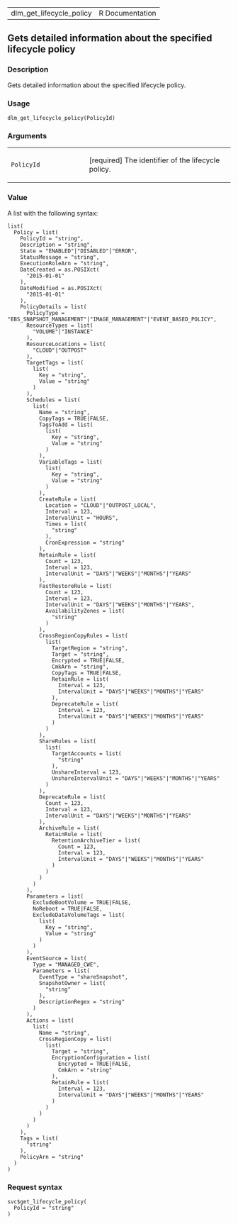 <table style="width: 100%;">
<tbody>
<tr class="odd">
<td>dlm_get_lifecycle_policy</td>
<td style="text-align: right;">R Documentation</td>
</tr>
</tbody>
</table>

## Gets detailed information about the specified lifecycle policy

### Description

Gets detailed information about the specified lifecycle policy.

### Usage

    dlm_get_lifecycle_policy(PolicyId)

### Arguments

<table>
<colgroup>
<col style="width: 35%" />
<col style="width: 65%" />
</colgroup>
<tbody>
<tr class="odd">
<td><code id="dlm_get_lifecycle_policy_:_PolicyId">PolicyId</code></td>
<td><p>[required] The identifier of the lifecycle policy.</p></td>
</tr>
</tbody>
</table>

### Value

A list with the following syntax:

    list(
      Policy = list(
        PolicyId = "string",
        Description = "string",
        State = "ENABLED"|"DISABLED"|"ERROR",
        StatusMessage = "string",
        ExecutionRoleArn = "string",
        DateCreated = as.POSIXct(
          "2015-01-01"
        ),
        DateModified = as.POSIXct(
          "2015-01-01"
        ),
        PolicyDetails = list(
          PolicyType = "EBS_SNAPSHOT_MANAGEMENT"|"IMAGE_MANAGEMENT"|"EVENT_BASED_POLICY",
          ResourceTypes = list(
            "VOLUME"|"INSTANCE"
          ),
          ResourceLocations = list(
            "CLOUD"|"OUTPOST"
          ),
          TargetTags = list(
            list(
              Key = "string",
              Value = "string"
            )
          ),
          Schedules = list(
            list(
              Name = "string",
              CopyTags = TRUE|FALSE,
              TagsToAdd = list(
                list(
                  Key = "string",
                  Value = "string"
                )
              ),
              VariableTags = list(
                list(
                  Key = "string",
                  Value = "string"
                )
              ),
              CreateRule = list(
                Location = "CLOUD"|"OUTPOST_LOCAL",
                Interval = 123,
                IntervalUnit = "HOURS",
                Times = list(
                  "string"
                ),
                CronExpression = "string"
              ),
              RetainRule = list(
                Count = 123,
                Interval = 123,
                IntervalUnit = "DAYS"|"WEEKS"|"MONTHS"|"YEARS"
              ),
              FastRestoreRule = list(
                Count = 123,
                Interval = 123,
                IntervalUnit = "DAYS"|"WEEKS"|"MONTHS"|"YEARS",
                AvailabilityZones = list(
                  "string"
                )
              ),
              CrossRegionCopyRules = list(
                list(
                  TargetRegion = "string",
                  Target = "string",
                  Encrypted = TRUE|FALSE,
                  CmkArn = "string",
                  CopyTags = TRUE|FALSE,
                  RetainRule = list(
                    Interval = 123,
                    IntervalUnit = "DAYS"|"WEEKS"|"MONTHS"|"YEARS"
                  ),
                  DeprecateRule = list(
                    Interval = 123,
                    IntervalUnit = "DAYS"|"WEEKS"|"MONTHS"|"YEARS"
                  )
                )
              ),
              ShareRules = list(
                list(
                  TargetAccounts = list(
                    "string"
                  ),
                  UnshareInterval = 123,
                  UnshareIntervalUnit = "DAYS"|"WEEKS"|"MONTHS"|"YEARS"
                )
              ),
              DeprecateRule = list(
                Count = 123,
                Interval = 123,
                IntervalUnit = "DAYS"|"WEEKS"|"MONTHS"|"YEARS"
              ),
              ArchiveRule = list(
                RetainRule = list(
                  RetentionArchiveTier = list(
                    Count = 123,
                    Interval = 123,
                    IntervalUnit = "DAYS"|"WEEKS"|"MONTHS"|"YEARS"
                  )
                )
              )
            )
          ),
          Parameters = list(
            ExcludeBootVolume = TRUE|FALSE,
            NoReboot = TRUE|FALSE,
            ExcludeDataVolumeTags = list(
              list(
                Key = "string",
                Value = "string"
              )
            )
          ),
          EventSource = list(
            Type = "MANAGED_CWE",
            Parameters = list(
              EventType = "shareSnapshot",
              SnapshotOwner = list(
                "string"
              ),
              DescriptionRegex = "string"
            )
          ),
          Actions = list(
            list(
              Name = "string",
              CrossRegionCopy = list(
                list(
                  Target = "string",
                  EncryptionConfiguration = list(
                    Encrypted = TRUE|FALSE,
                    CmkArn = "string"
                  ),
                  RetainRule = list(
                    Interval = 123,
                    IntervalUnit = "DAYS"|"WEEKS"|"MONTHS"|"YEARS"
                  )
                )
              )
            )
          )
        ),
        Tags = list(
          "string"
        ),
        PolicyArn = "string"
      )
    )

### Request syntax

    svc$get_lifecycle_policy(
      PolicyId = "string"
    )
